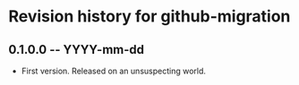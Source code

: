 # Revision history for github-migration

## 0.1.0.0  -- YYYY-mm-dd

* First version. Released on an unsuspecting world.
